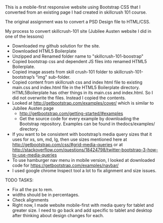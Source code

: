 This is a mobile-first responsive website using Bootstrap CSS that I converted from an existing page I had created in skillcrush 101 course.

The original assignment was to convert a PSD Design file to HTML/CSS.

My process to convert skillcrush-101 site (Jubilee Austen website I did in one of the lessons)

- Downloaded my github solution for the site.
- Downloaded HTML5 Boilerplate
- Unzipped and Renamed folder name to "skillcrush-101-boostrap"
- Copied bootstrap css and dependent JS files into renamed HTML5 Boilerplate.
- Copied image assets from skill crush-101 folder to skillcrush-101-bootstrap’s “img" sub-folder.
- Copied content from skillcrush css and index html file to existing main.css and index.html file in the HTML5 Boilerplate directory. HTML5Boilerplate has other things in its main.css and index.html. So I did not overwrite the files. Instead I copied the contents.
- Looked at http://getbootstrap.com/examples/cover/ which is similar to Jubilee Austen page
    - http://getbootstrap.com/getting-started/#examples
    - Get the source code for every example  by downloading the Bootstrap repository. Examples can be found in thedocs/examples/ directory.
- If you want to be consistent with bootstrap’s media query sizes that it uses for xs, sm, md, lg, then use sizes mentioned here at http://getbootstrap.com/css/#grid-media-queries or at  http://stackoverflow.com/questions/18424798/twitter-bootstrap-3-how-to-use-media-queries
- To use hamburger nav menu in mobile version, I looked at downloaded code for https://getbootstrap.com/examples/navbar/
- I used google chrome Inspect tool a lot to fix alignment and size issues.

TODO TASKS:

- Fix all the px to rem.
- widths should be in percentages.
- Check alignments
- Right now, I made website mobile-first with media query for tablet and greater size. I need to go back and add specific to tablet and desktop after thinking about design changes for each.

